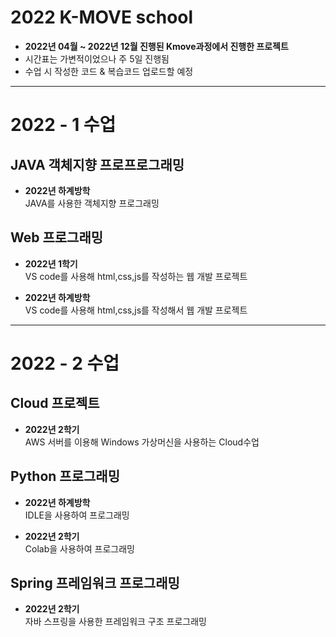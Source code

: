 
# 2022 K-MOVE school
- __2022년 04월 ~ 2022년 12월 진행된 Kmove과정에서 진행한 프로젝트__  
- 시간표는 가변적이었으나 주 5일 진행됨  
- 수업 시 작성한 코드 & 복습코드 업로드할 예정   
---
  # 2022 - 1 수업
  ## JAVA 객체지향 프로프로그래밍  
  - __2022년 하계방학__  
  JAVA를 사용한 객체지향 프로그래밍  
  
  ## Web 프로그래밍
  - __2022년 1학기__  
  VS code를 사용해 html,css,js를 작성하는 웹 개발 프로젝트  
  
  - __2022년 하계방학__  
  VS code를 사용해 html,css,js를 작성해서 웹 개발 프로젝트
  ---
  
  # 2022 - 2 수업
  ## Cloud 프로젝트
  - __2022년 2학기__  
  AWS 서버를 이용해 Windows 가상머신을 사용하는 Cloud수업


  ## Python 프로그래밍
  - __2022년 하계방학__  
  IDLE을 사용하여 프로그래밍


  - __2022년 2학기__    
  Colab을 사용하여 프로그래밍


  ## Spring 프레임워크 프로그래밍  
  - __2022년 2학기__  
  자바 스프링을 사용한 프레임워크 구조 프로그래밍


